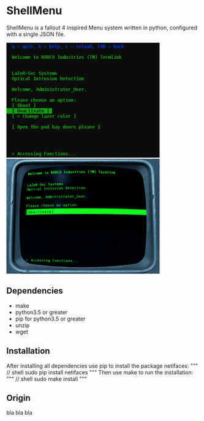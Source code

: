 # ShellMenu

ShellMenu is a fallout 4 inspired Menu system written in python, configured with a single JSON file.

![ShellMenu Screenshot](https://raw.githubusercontent.com/derDere/ShellMenu/resources/page/shellmenu.png)
![Fallout Screenshot](https://raw.githubusercontent.com/derDere/ShellMenu/resources/page/terminal.png)

## Dependencies
 - make
 - python3.5 or greater
 - pip for python3.5 or greater
 - unzip
 - wget

## Installation

After installing all dependencies use pip to install the package netifaces:
"""
// shell
sudo pip install netifaces
"""
Then use make to run the installation:
"""
// shell
sudo make install
"""

## Origin
bla bla bla